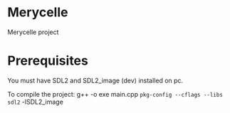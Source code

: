 # Merycelle
Merycelle project

# Prerequisites
You must have SDL2 and SDL2_image (dev) installed on pc.

To compile the project:
g++ -o exe main.cpp `pkg-config --cflags --libs sdl2` -lSDL2_image